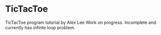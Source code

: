 # TicTacToe
TicTacToe program tutorial by Alex Lee
Work on progress. Incomplete and currently has infinte loop problem.
